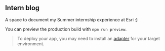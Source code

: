 ## Intern blog

A space to document my Summer internship experience at Esri :)

You can preview the production build with `npm run preview`.

> To deploy your app, you may need to install an [adapter](https://kit.svelte.dev/docs/adapters) for your target environment.
